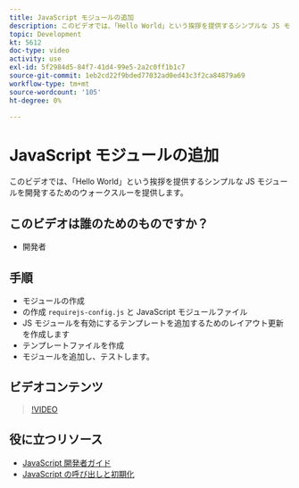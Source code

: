 ```yaml
---
title: JavaScript モジュールの追加
description: このビデオでは、「Hello World」という挨拶を提供するシンプルな JS モジュールを開発するためのウォークスルーを提供します。
topic: Development
kt: 5612
doc-type: video
activity: use
exl-id: 5f2984d5-84f7-41d4-99e5-2a2c0ff1b1c7
source-git-commit: 1eb2cd22f9bded77032ad0ed43c3f2ca84879a69
workflow-type: tm+mt
source-wordcount: '105'
ht-degree: 0%

---
```


# JavaScript モジュールの追加

このビデオでは、「Hello World」という挨拶を提供するシンプルな JS モジュールを開発するためのウォークスルーを提供します。

## このビデオは誰のためのものですか？

- 開発者

## 手順

- モジュールの作成
- の作成 `requirejs-config.js` と JavaScript モジュールファイル
- JS モジュールを有効にするテンプレートを追加するためのレイアウト更新を作成します
- テンプレートファイルを作成
- モジュールを追加し、テストします。

## ビデオコンテンツ

>[!VIDEO](https://video.tv.adobe.com/v/35790?quality=12&learn=on)

## 役に立つリソース

- [JavaScript 開発者ガイド](https://devdocs.magento.com/guides/v2.4/javascript-dev-guide/bk-javascript-dev-guide.html)
- [JavaScript の呼び出しと初期化](https://devdocs.magento.com/guides/v2.4/javascript-dev-guide/javascript/js_init.html)
